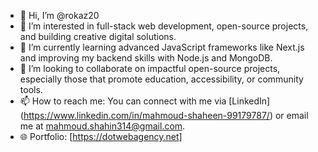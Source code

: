 - 👋 Hi, I’m @rokaz20  
- 👀 I’m interested in full-stack web development, open-source projects, and building creative digital solutions.  
- 🌱 I’m currently learning advanced JavaScript frameworks like Next.js and improving my backend skills with Node.js and MongoDB.  
- 💞️ I’m looking to collaborate on impactful open-source projects, especially those that promote education, accessibility, or community tools.  
- 📫 How to reach me: You can connect with me via [LinkedIn] (https://www.linkedin.com/in/mahmoud-shaheen-99179787/) or email me at mahmoud.shahin314@gmail.com.  
- 🌐 Portfolio: [https://dotwebagency.net]
